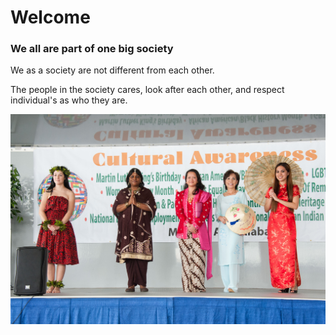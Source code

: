 <h1><b> Welcome </b></h1>
<h3> We all are part of one big society </h3>
<p> We as a society are not different from each other.</p>
<p> The people in the society cares, look after each other, and respect individual's as who they are. </p>

![simransethi643](festival.jpg)
<!--Google Search, Google, www.google.com/search?q=Https%3A%2F%2FMedia.defense.gov%2F2017%2FFeb%2F02%2F2001693930%2F-1%2F-1%2F0%2F160311-F-EX201-152.JPG. -->
